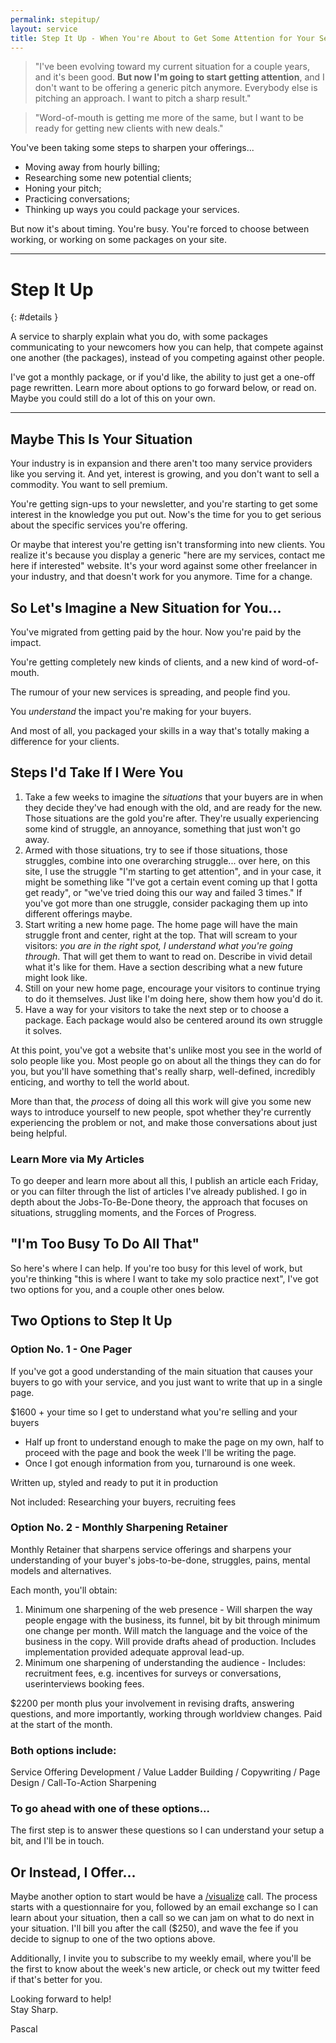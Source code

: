 ```yaml
---
permalink: stepitup/
layout: service
title: Step It Up - When You're About to Get Some Attention for Your Services...
---
```


<div class="situation-quotes" markdown="1">

> "I've been evolving toward my current situation for a couple years, and it's been good. **But now I'm going to start getting attention**, and I don't want to be offering a generic pitch anymore. Everybody else is pitching an approach. I want to pitch a sharp result."

> "Word-of-mouth is getting me more of the same, but I want to be ready for getting new clients with new deals."

</div>

You've been taking some steps to sharpen your offerings...

* Moving away from hourly billing;
* Researching some new potential clients;
* Honing your pitch;
* Practicing conversations;
* Thinking up ways you could package your services.

But now it's about timing. You're busy. You're forced to choose between working, or working on some packages on your site.

---

# Step It Up
{: #details }

A service to sharply explain what you do, with some packages communicating to your newcomers how you can help, that compete against one another (the packages), instead of you competing against other people.

I've got a monthly package, or if you'd like, the ability to just get a one-off page rewritten.
Learn more about options to go forward below, or read on. Maybe you could still do a lot of this on your own.

---

## Maybe This Is Your Situation

Your industry is in expansion and there aren't too many service providers like you serving it. And yet, interest is growing, and you don't want to sell a commodity. You want to sell premium.

You're getting sign-ups to your newsletter, and you're starting to get some interest in the knowledge you put out. Now's the time for you to get serious about the specific services you're offering.

Or maybe that interest you're getting isn't transforming into new clients. You realize it's because you display a generic "here are my services, contact me here if interested" website. It's your word against some other freelancer in your industry, and that doesn't work for you anymore. Time for a change.

## So Let's Imagine a New Situation for You...

You've migrated from getting paid by the hour. Now you're paid by the impact.

You're getting completely new kinds of clients, and a new kind of word-of-mouth.

The rumour of your new services is spreading, and people find you.

You _understand_ the impact you're making for your buyers.

And most of all, you packaged your skills in a way that's totally making a difference for your clients.

## Steps I'd Take If I Were You

1. Take a few weeks to imagine the _situations_ that your buyers are in when they decide they've had enough with the old, and are ready for the new. Those situations are the gold you're after. They're usually experiencing some kind of struggle, an annoyance, something that just won't go away.
2. Armed with those situations, try to see if those situations, those struggles, combine into one overarching struggle... over here, on this site, I use the struggle "I'm starting to get attention", and in your case, it might be something like "I've got a certain event coming up that I gotta get ready", or "we've tried doing this our way and failed 3 times." If you've got more than one struggle, consider packaging them up into different offerings maybe.
3. Start writing a new home page. The home page will have the main struggle front and center, right at the top. That will scream to your visitors: _you are in the right spot, I understand what you're going through_. That will get them to want to read on. Describe in vivid detail what it's like for them. Have a section describing what a new future might look like.
4. Still on your new home page, encourage your visitors to continue trying to do it themselves. Just like I'm doing here, show them how you'd do it.
5. Have a way for your visitors to take the next step or to choose a package. Each package would also be centered around its own struggle it solves.

At this point, you've got a website that's unlike most you see in the world of solo people like you. Most people go on about all the things they can do for you, but you'll have something that's really sharp, well-defined, incredibly enticing, and worthy to tell the world about.

More than that, the _process_ of doing all this work will give you some new ways to introduce yourself to new people, spot whether they're currently experiencing the problem or not, and make those conversations about just being helpful.

### Learn More via My Articles

To go deeper and learn more about all this, I publish an article each Friday, or you can filter through the list of articles I've already published. I go in depth about the Jobs-To-Be-Done theory, the approach that focuses on situations, struggling moments, and the Forces of Progress.

## "I'm Too Busy To Do All That"

So here's where I can help. If you're too busy for this level of work, but you're thinking "this is where I want to take my solo practice next", I've got two options for you, and a couple other ones below.

## Two Options to Step It Up

### Option No. 1 - One Pager

If you've got a good understanding of the main situation that causes your buyers to go with your service, and you just want to write that up in a single page.

$1600 + your time so I get to understand what you're selling and your buyers

* Half up front to understand enough to make the page on my own, half to proceed with the page and book the week I'll be writing the page.
* Once I got enough information from you, turnaround is one week.

Written up, styled and ready to put it in production

Not included: Researching your buyers, recruiting fees

### Option No. 2 - Monthly Sharpening Retainer

Monthly Retainer that sharpens service offerings and sharpens your understanding of your buyer's jobs-to-be-done, struggles, pains, mental models and alternatives.

Each month, you'll obtain:

1. Minimum one sharpening of the web presence - Will sharpen the way people engage with the business, its funnel, bit by bit through minimum one change per month. Will match the language and the voice of the business in the copy. Will provide drafts ahead of production. Includes implementation provided adequate approval lead-up.
2. Minimum one sharpening of understanding the audience - Includes: recruitment fees, e.g. incentives for surveys or conversations, userinterviews booking fees.

$2200 per month plus your involvement in revising drafts, answering questions, and more importantly, working through worldview changes. Paid at the start of the month.

### Both options include:

Service Offering Development / Value Ladder Building / Copywriting / Page Design /
Call-To-Action Sharpening

### To go ahead with one of these options...

The first step is to answer these questions so I can understand your setup a bit, and I'll be in touch.

## Or Instead, I Offer...

Maybe another option to start would be have a [/visualize](/visualize#details) call. The process starts with a questionnaire for you, followed by an email exchange so I can learn about your situation, then a call so we can jam on what to do next in your situation. I'll bill you after the call ($250), and wave the fee if you decide to signup to one of the two options above.

Additionally, I invite you to subscribe to my weekly email, where you'll be the first to know about the week's new article, or check out my twitter feed if that's better for you.

Looking forward to help!  
Stay Sharp.

Pascal
